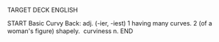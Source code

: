 TARGET DECK
ENGLISH

START
Basic
Curvy
Back: adj. (-ier, -iest) 1 having many curves. 2 (of a woman's figure) shapely.  curviness n.
END
